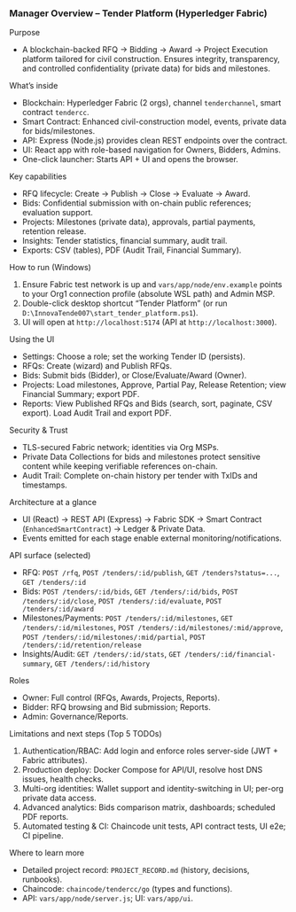 ### Manager Overview – Tender Platform (Hyperledger Fabric)

Purpose
- A blockchain-backed RFQ → Bidding → Award → Project Execution platform tailored for civil construction. Ensures integrity, transparency, and controlled confidentiality (private data) for bids and milestones.

What’s inside
- Blockchain: Hyperledger Fabric (2 orgs), channel `tenderchannel`, smart contract `tendercc`.
- Smart Contract: Enhanced civil-construction model, events, private data for bids/milestones.
- API: Express (Node.js) provides clean REST endpoints over the contract.
- UI: React app with role-based navigation for Owners, Bidders, Admins.
- One-click launcher: Starts API + UI and opens the browser.

Key capabilities
- RFQ lifecycle: Create → Publish → Close → Evaluate → Award.
- Bids: Confidential submission with on-chain public references; evaluation support.
- Projects: Milestones (private data), approvals, partial payments, retention release.
- Insights: Tender statistics, financial summary, audit trail.
- Exports: CSV (tables), PDF (Audit Trail, Financial Summary).

How to run (Windows)
1) Ensure Fabric test network is up and `vars/app/node/env.example` points to your Org1 connection profile (absolute WSL path) and Admin MSP.
2) Double-click desktop shortcut “Tender Platform” (or run `D:\InnovaTende007\start_tender_platform.ps1`).
3) UI will open at `http://localhost:5174` (API at `http://localhost:3000`).

Using the UI
- Settings: Choose a role; set the working Tender ID (persists).
- RFQs: Create (wizard) and Publish RFQs.
- Bids: Submit bids (Bidder), or Close/Evaluate/Award (Owner).
- Projects: Load milestones, Approve, Partial Pay, Release Retention; view Financial Summary; export PDF.
- Reports: View Published RFQs and Bids (search, sort, paginate, CSV export). Load Audit Trail and export PDF.

Security & Trust
- TLS-secured Fabric network; identities via Org MSPs.
- Private Data Collections for bids and milestones protect sensitive content while keeping verifiable references on-chain.
- Audit Trail: Complete on-chain history per tender with TxIDs and timestamps.

Architecture at a glance
- UI (React) → REST API (Express) → Fabric SDK → Smart Contract (`EnhancedSmartContract`) → Ledger & Private Data.
- Events emitted for each stage enable external monitoring/notifications.

API surface (selected)
- RFQ: `POST /rfq`, `POST /tenders/:id/publish`, `GET /tenders?status=...`, `GET /tenders/:id`
- Bids: `POST /tenders/:id/bids`, `GET /tenders/:id/bids`, `POST /tenders/:id/close`, `POST /tenders/:id/evaluate`, `POST /tenders/:id/award`
- Milestones/Payments: `POST /tenders/:id/milestones`, `GET /tenders/:id/milestones`, `POST /tenders/:id/milestones/:mid/approve`, `POST /tenders/:id/milestones/:mid/partial`, `POST /tenders/:id/retention/release`
- Insights/Audit: `GET /tenders/:id/stats`, `GET /tenders/:id/financial-summary`, `GET /tenders/:id/history`

Roles
- Owner: Full control (RFQs, Awards, Projects, Reports).
- Bidder: RFQ browsing and Bid submission; Reports.
- Admin: Governance/Reports.

Limitations and next steps (Top 5 TODOs)
1) Authentication/RBAC: Add login and enforce roles server-side (JWT + Fabric attributes).
2) Production deploy: Docker Compose for API/UI, resolve host DNS issues, health checks.
3) Multi-org identities: Wallet support and identity-switching in UI; per-org private data access.
4) Advanced analytics: Bids comparison matrix, dashboards; scheduled PDF reports.
5) Automated testing & CI: Chaincode unit tests, API contract tests, UI e2e; CI pipeline.

Where to learn more
- Detailed project record: `PROJECT_RECORD.md` (history, decisions, runbooks).
- Chaincode: `chaincode/tendercc/go` (types and functions).
- API: `vars/app/node/server.js`; UI: `vars/app/ui`.
